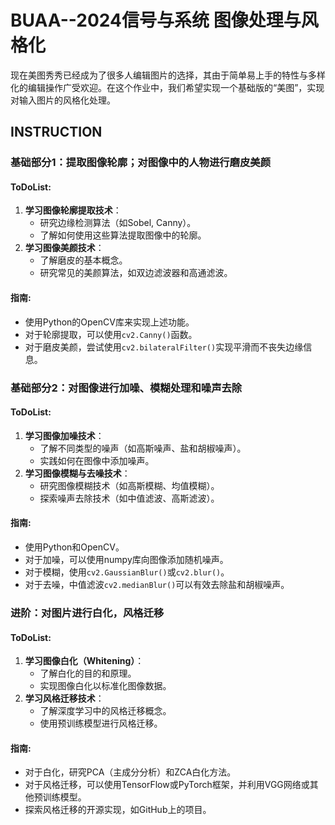 # BUAA--2024信号与系统 图像处理与风格化
现在美图秀秀已经成为了很多人编辑图片的选择，其由于简单易上手的特性与多样化的编辑操作广受欢迎。在这个作业中，我们希望实现一个基础版的“美图”，实现对输入图片的风格化处理。

## INSTRUCTION
### 基础部分1：提取图像轮廓；对图像中的人物进行磨皮美颜
#### ToDoList:
1. **学习图像轮廓提取技术**：
   - 研究边缘检测算法（如Sobel, Canny）。
   - 了解如何使用这些算法提取图像中的轮廓。
2. **学习图像美颜技术**：
   - 了解磨皮的基本概念。
   - 研究常见的美颜算法，如双边滤波器和高通滤波。

#### 指南:
- 使用Python的OpenCV库来实现上述功能。
- 对于轮廓提取，可以使用`cv2.Canny()`函数。
- 对于磨皮美颜，尝试使用`cv2.bilateralFilter()`实现平滑而不丧失边缘信息。

### 基础部分2：对图像进行加噪、模糊处理和噪声去除
#### ToDoList:
1. **学习图像加噪技术**：
   - 了解不同类型的噪声（如高斯噪声、盐和胡椒噪声）。
   - 实践如何在图像中添加噪声。
2. **学习图像模糊与去噪技术**：
   - 研究图像模糊技术（如高斯模糊、均值模糊）。
   - 探索噪声去除技术（如中值滤波、高斯滤波）。

#### 指南:
- 使用Python和OpenCV。
- 对于加噪，可以使用numpy库向图像添加随机噪声。
- 对于模糊，使用`cv2.GaussianBlur()`或`cv2.blur()`。
- 对于去噪，中值滤波`cv2.medianBlur()`可以有效去除盐和胡椒噪声。

### 进阶：对图片进行白化，风格迁移
#### ToDoList:
1. **学习图像白化（Whitening）**：
   - 了解白化的目的和原理。
   - 实现图像白化以标准化图像数据。
2. **学习风格迁移技术**：
   - 了解深度学习中的风格迁移概念。
   - 使用预训练模型进行风格迁移。

#### 指南:
- 对于白化，研究PCA（主成分分析）和ZCA白化方法。
- 对于风格迁移，可以使用TensorFlow或PyTorch框架，并利用VGG网络或其他预训练模型。
- 探索风格迁移的开源实现，如GitHub上的项目。

